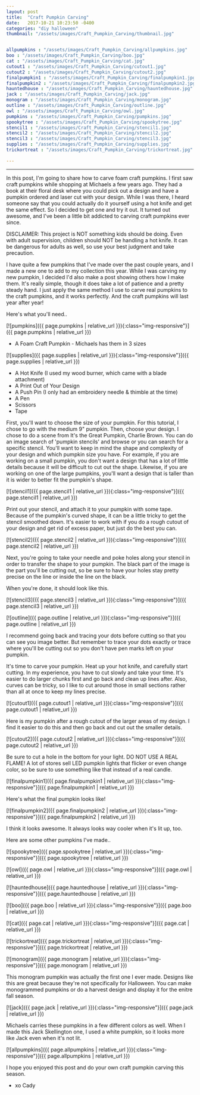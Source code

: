 ```yaml
---
layout: post
title:  "Craft Pumpkin Carving"
date:   2017-10-21 10:23:50 -0400
categories: "diy halloween"
thumbnail: "/assets/images/Craft_Pumpkin_Carving/thumbnail.jpg"


allpumpkins : "/assets/images/Craft_Pumpkin_Carving/allpumpkins.jpg"
boo : "/assets/images/Craft_Pumpkin_Carving/boo.jpg"
cat : "/assets/images/Craft_Pumpkin_Carving/cat.jpg"
cutout1 : "/assets/images/Craft_Pumpkin_Carving/cutout1.jpg"
cutout2 : "/assets/images/Craft_Pumpkin_Carving/cutout2.jpg"
finalpumpkin1 : "/assets/images/Craft_Pumpkin_Carving/finalpumpkin1.jpg"
finalpumpkin2 : "/assets/images/Craft_Pumpkin_Carving/finalpumpkin2.jpg"
hauntedhouse : "/assets/images/Craft_Pumpkin_Carving/hauntedhouse.jpg"
jack : "/assets/images/Craft_Pumpkin_Carving/jack.jpg"
monogram : "/assets/images/Craft_Pumpkin_Carving/monogram.jpg"
outline : "/assets/images/Craft_Pumpkin_Carving/outline.jpg"
owl : "/assets/images/Craft_Pumpkin_Carving/owl.jpg"
pumpkins : "/assets/images/Craft_Pumpkin_Carving/pumpkins.jpg"
spookytree : "/assets/images/Craft_Pumpkin_Carving/spookytree.jpg"
stencil1 : "/assets/images/Craft_Pumpkin_Carving/stencil1.jpg"
stencil2 : "/assets/images/Craft_Pumpkin_Carving/stencil2.jpg"
stencil3 : "/assets/images/Craft_Pumpkin_Carving/stencil3.jpg"
supplies : "/assets/images/Craft_Pumpkin_Carving/supplies.jpg"
trickortreat : "/assets/images/Craft_Pumpkin_Carving/trickortreat.jpg"
  
---
```

---

In this post, I'm going to share how to carve foam craft pumpkins. I first saw craft pumpkins while shopping at Michaels a few years ago. They had a book at their floral desk where you could pick out a design and have a pumpkin ordered and laser cut with your design. While I was there, I heard someone say that you could actually do it yourself using a hot knife and get the same effect. So I decided to get one and try it out. It turned out awesome, and I've been a little bit addicted to carving craft pumpkins ever since.

DISCLAIMER: This project is NOT something kids should be doing. Even with adult supervision, children should NOT be handling a hot knife. It can be dangerous for adults as well, so use your best judgment and take precaution.

I have quite a few pumpkins that I've made over the past couple years, and I made a new one to add to my collection this year. While I was carving my new pumpkin, I decided I'd also make a post showing others how I make them. It's really simple, though it does take a lot of patience and a pretty steady hand. I just apply the same method I use to carve real pumpkins to the craft pumpkins, and it works perfectly. And the craft pumpkins will last year after year!

Here's what you'll need..

[![pumpkins]({{ page.pumpkins | relative_url }}){:class="img-responsive"}]({{ page.pumpkins | relative_url }})

-  A Foam Craft Pumpkin - Michaels has them in 3 sizes

[![supplies]({{ page.supplies | relative_url }}){:class="img-responsive"}]({{ page.supplies | relative_url }})

-  A Hot Knife (I used my wood burner, which came with a blade attachment)
-  A Print Out of Your Design
-  A Push Pin (I only had an embroidery needle & thimble at the time)
-  A Pen
-  Scissors
-  Tape

First, you'll want to choose the size of your pumpkin. For this tutorial, I chose to go with the medium 9" pumpkin. Then, choose your design. I chose to do a scene from It's the Great Pumpkin, Charlie Brown. You can do an image search of 'pumpkin stencils' and browse or you can search for a specific stencil. You'll want to keep in mind the shape and complexity of your design and which pumpkin size you have. For example, if you are working on a small pumpkin, you don't want a design that has a lot of little details because it will be difficult to cut out the shape. Likewise, if you are working on one of the large pumpkins, you'll want a design that is taller than it is wider to better fit the pumpkin's shape.

[![stencil1]({{ page.stencil1 | relative_url }}){:class="img-responsive"}]({{ page.stencil1 | relative_url }})

Print out your stencil, and attach it to your pumpkin with some tape. Because of the pumpkin's curved shape, it can be a little tricky to get the stencil smoothed down. It's easier to work with if you do a rough cutout of your design and get rid of excess paper, but just do the best you can.

[![stencil2]({{ page.stencil2 | relative_url }}){:class="img-responsive"}]({{ page.stencil2 | relative_url }})

Next, you're going to take your needle and poke holes along your stencil in order to transfer the shape to your pumpkin. The black part of the image is the part you'll be cutting out, so be sure to have your holes stay pretty precise on the line or inside the line on the black.

When you're done, it should look like this.

[![stencil3]({{ page.stencil3 | relative_url }}){:class="img-responsive"}]({{ page.stencil3 | relative_url }})

[![outline]({{ page.outline | relative_url }}){:class="img-responsive"}]({{ page.outline | relative_url }})

I recommend going back and tracing your dots before cutting so that you can see you image better. But remember to trace your dots exactly or trace where you'll be cutting out so you don't have pen marks left on your pumpkin.

It's time to carve your pumpkin. Heat up your hot knife, and carefully start cutting. In my experience, you have to cut slowly and take your time. It's easier to do larger chunks first and go back and clean up lines after. Also, curves can be tricky, so I like to cut around those in small sections rather than all at once to keep my lines precise.

[![cutout1]({{ page.cutout1 | relative_url }}){:class="img-responsive"}]({{ page.cutout1 | relative_url }})

Here is my pumpkin after a rough cutout of the larger areas of my design. I find it easier to do this and then go back and cut out the smaller details.

[![cutout2]({{ page.cutout2 | relative_url }}){:class="img-responsive"}]({{ page.cutout2 | relative_url }})

Be sure to cut a hole in the bottom for your light. DO NOT USE A REAL FLAME! A lot of stores sell LED pumpkin lights that flicker or even change color, so be sure to use something like that instead of a real candle.

[![finalpumpkin1]({{ page.finalpumpkin1 | relative_url }}){:class="img-responsive"}]({{ page.finalpumpkin1 | relative_url }})

Here's what the final pumpkin looks like!

[![finalpumpkin2]({{ page.finalpumpkin2 | relative_url }}){:class="img-responsive"}]({{ page.finalpumpkin2 | relative_url }})

I think it looks awesome. It always looks way cooler when it's lit up, too.

Here are some other pumpkins I've made..

[![spookytree]({{ page.spookytree | relative_url }}){:class="img-responsive"}]({{ page.spookytree | relative_url }})

[![owl]({{ page.owl | relative_url }}){:class="img-responsive"}]({{ page.owl | relative_url }})

[![hauntedhouse]({{ page.hauntedhouse | relative_url }}){:class="img-responsive"}]({{ page.hauntedhouse | relative_url }})

[![boo]({{ page.boo | relative_url }}){:class="img-responsive"}]({{ page.boo | relative_url }})

[![cat]({{ page.cat | relative_url }}){:class="img-responsive"}]({{ page.cat | relative_url }})

[![trickortreat]({{ page.trickortreat | relative_url }}){:class="img-responsive"}]({{ page.trickortreat | relative_url }})

[![monogram]({{ page.monogram | relative_url }}){:class="img-responsive"}]({{ page.monogram | relative_url }})

This monogram pumpkin was actually the first one I ever made. Designs like this are great because they're not specifically for Halloween. You can make monogrammed pumpkins or do a harvest design and display it for the enitre fall season.

[![jack]({{ page.jack | relative_url }}){:class="img-responsive"}]({{ page.jack | relative_url }})

Michaels carries these pumpkins in a few different colors as well. When I made this Jack Skellington one, I used a white pumpkin, so it looks more like Jack even when it's not lit.

[![allpumpkins]({{ page.allpumpkins | relative_url }}){:class="img-responsive"}]({{ page.allpumpkins | relative_url }})

I hope you enjoyed this post and do your own craft pumpkin carving this season.

- xo Cady